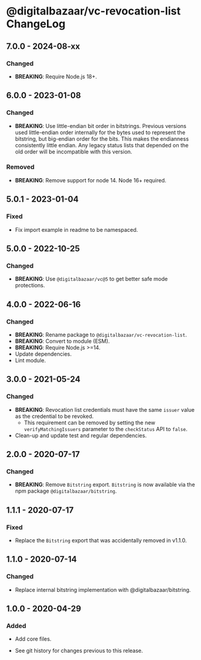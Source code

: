 # @digitalbazaar/vc-revocation-list ChangeLog

## 7.0.0 - 2024-08-xx

### Changed
- **BREAKING**: Require Node.js 18+.

## 6.0.0 - 2023-01-08

### Changed
- **BREAKING**: Use little-endian bit order in bitstrings. Previous versions
  used little-endian order internally for the bytes used to represent the
  bitstring, but big-endian order for the bits. This makes the endianness
  consistently little endian. Any legacy status lists that depended on the old
  order will be incompatible with this version.

### Removed
- **BREAKING**: Remove support for node 14. Node 16+ required.

## 5.0.1 - 2023-01-04

### Fixed
- Fix import example in readme to be namespaced.

## 5.0.0 - 2022-10-25

### Changed
- **BREAKING**: Use `@digitalbazaar/vc@5` to get better safe mode
  protections.

## 4.0.0 - 2022-06-16

### Changed
- **BREAKING**: Rename package to `@digitalbazaar/vc-revocation-list`.
- **BREAKING**: Convert to module (ESM).
- **BREAKING**: Require Node.js >=14.
- Update dependencies.
- Lint module.

## 3.0.0 - 2021-05-24

### Changed
- **BREAKING**: Revocation list credentials must have the same `issuer` value
  as the credential to be revoked.
  - This requirement can be removed by setting the new `verifyMatchingIssuers`
    parameter to the `checkStatus` API to `false`.
- Clean-up and update test and regular dependencies.

## 2.0.0 - 2020-07-17

### Changed
- **BREAKING**: Remove `Bitstring` export. `Bitstring` is now available via
  the npm package `@digitalbazaar/bitstring`.

## 1.1.1 - 2020-07-17

### Fixed
- Replace the `Bitstring` export that was accidentally removed in v1.1.0.

## 1.1.0 - 2020-07-14

### Changed
- Replace internal bitstring implementation with @digitalbazaar/bitstring.

## 1.0.0 - 2020-04-29

### Added
- Add core files.

- See git history for changes previous to this release.
